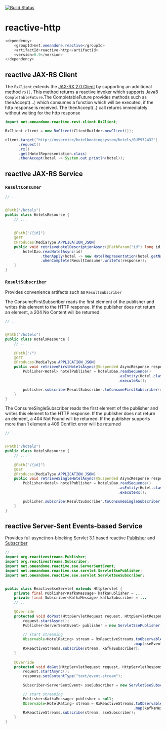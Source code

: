[![Build Status](https://travis-ci.org/1and1/reactive.svg)](https://travis-ci.org/1and1/reactive)

# reactive-http
``` java
<dependency>
    <groupId>net.oneandone.reactive</groupId>
    <artifactId>reactive-http</artifactId>
    <version>0.9</version>
</dependency>
```

## reactive JAX-RS Client
The `RxClient` extends the [JAX-RX 2.0 Client](http://docs.oracle.com/javaee/7/api/javax/ws/rs/client/Client.html) by supporting an additional method `rx()`. This method returns a reactive invoker which supports  Java8 `CompletableFuture`.The CompletableFuture provides methods such as thenAccept(...) which consumes a function which will be executed, if the http response is received. The thenAccept(..) call returns immediately without waiting for the http response         

``` java
import net.oneandone.reactive.rest.client.RxClient;

RxClient client = new RxClient(ClientBuilder.newClient());

client.target("http://myservice/hotelbookingsystem/hotels/BUP932432")
      .request()
	  .rx()        
      .get(HotelRepresentation.class)
      .thenAccept(hotel -> System.out.println(hotel));
```


## reactive JAX-RS Service

### `ResultConsumer`

``` java
// ...


@Path("/hotels")
public class HotelsResource {
    // ...    
    
    
    @Path("/{id}")
    @GET
    @Produces(MediaType.APPLICATION_JSON)
    public void retrieveHotelDescriptionAsync(@PathParam("id") long id, @Suspended AsyncResponse response) {
        hotelDao.readHotelAsync(id)
                .thenApply(hotel -> new HotelRepresentation(hotel.getName(), hotel.getDescription()))
                .whenComplete(ResultConsumer.writeTo(response));
    }
}
```


### `ResultSubscriber`
Provides convenience artifacts such as `ResultSubscriber`

The ConsumeFirstSubscriber reads the first element of the publisher and writes this element to the HTTP response. 
If the publisher does not return an element, a 204 No Content will be returned.

``` java
// ...


@Path("/hotels")
public class HotelsResource {
    // ...    
    
    @Path("/")
    @GET
    @Produces(MediaType.APPLICATION_JSON)
    public void retrieveFirstHotelsAsync(@Suspended AsyncResponse response) {
    	Publisher<Hotel> hotelPublisher = hotelsDao.readSequence()
        		                                   .asEntity(Hotel.class)
												   .executeRx();

        publisher.subscribe(ResultSubscriber.toConsumeFirstSubscriber(response));
    }
}
```


The ConsumeSingleSubscriber reads the first element of the publisher and writes this element to the HTTP response. 
If the publisher does not return an element, a 404 Not Found will be returned. If the publisher supports more than 1 element a
409 Conflict error will be returned

``` java
// ...


@Path("/hotels")
public class HotelsResource {
    // ...    
    
    @Path("/{id}")
    @GET
    @Produces(MediaType.APPLICATION_JSON)
    public void retrieveSingleHotelAsync(@Suspended AsyncResponse response) {
    	Publisher<Hotel> hotelPublisher = hotelsDao.readSequence()
        		                                   .asEntity(Hotel.class)
												   .executeRx();

        publisher.subscribe(ResultSubscriber.toConsumeSingleSubscriber(response));  
    }
}
```


## reactive Server-Sent Events-based Service
Provides full async/non-blocking Servlet 3.1 based reactive [Publisher](http://www.reactive-streams.org) and [Subscriber](http://www.reactive-streams.org) 

``` java
// ...    
import org.reactivestreams.Publisher;
import org.reactivestreams.Subscriber;
import net.oneandone.reactive.sse.ServerSentEvent;
import net.oneandone.reactive.sse.servlet.ServletSsePublisher;
import net.oneandone.reactive.sse.servlet.ServletSseSubscriber;


public class ReactiveSseServlet extends HttpServlet {
    private final Publisher<KafkaMessage> kafkaPublisher = ...
	private final Subscriber<KafkaMessage> kafkaSubscriber = ... 
    // ...    
    
    @Override
    protected void doPost(HttpServletRequest request, HttpServletResponse response) throws ServletException, IOException {
        request.startAsync();
        Publisher<ServerSentEvent> publisher = new ServletSsePublisher(request.getInputStream());
        
        // start streaming
        Observable<HotelRating> stream = RxReactiveStreams.toObservable(publisher)
                                                          .map(sseEvent -> KafkaMessage.newMessage().data(sseEvent.getData()));
        RxReactiveStreams.subscribe(stream, kafkaSubscriber);
    }
    
    @Override
    protected void doGet(HttpServletRequest request, HttpServletResponse response) throws ServletException, IOException {
        request.startAsync();
        response.setContentType("text/event-stream");
        
	    Subscriber<ServerSentEvent> sseSubscriber = new ServletSseSubscriber(response.getOutputStream());

		// start streaming         
        Publisher<KafkaMessage> publisher = null;
        Observable<HotelRating> stream = RxReactiveStreams.toObservable(publisher)
                                                          .map(kafkaMessage -> ServerSentEvent.newEvent().data(kafkaMessage.getData()));
        RxReactiveStreams.subscribe(stream, sseSubscriber);
    }
}
```


